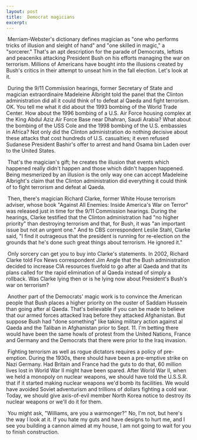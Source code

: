 ```yaml
---
layout: post
title:  Democrat magicians
excerpt:
---
```












 Merriam-Webster's dictionary defines magician as "one who performs tricks of illusion and sleight of hand" and "one skilled in magic," a "sorcerer." That's an apt description for the parade of Democrats, leftists and peaceniks attacking President Bush on his efforts managing the war on terrorism. Millions of Americans have bought into the illusions created by Bush's critics in their attempt to unseat him in the fall election. Let's look at it.

 During the 9/11 Commission hearings, former Secretary of State and magician extraordinaire Madeleine Albright told the panel that the Clinton administration did all it could think of to defeat al Qaeda and fight terrorism. OK. You tell me what it did about the 1993 bombing of the World Trade Center. How about the 1996 bombing of a U.S. Air Force housing complex at the King Abdul Aziz Air Force Base near Dhahran, Saudi Arabia? What about the bombing of the USS Cole and the 1998 bombing of the U.S. embassies in Africa? Not only did the Clinton administration do nothing decisive about these attacks that cost hundreds of U.S. casualties; it even refused Sudanese President Bashir's offer to arrest and hand Osama bin Laden over to the United States.

 That's the magician's gift; he creates the illusion that events which happened really didn't happen and those which didn't happen happened. Being mesmerized by an illusion is the only way one can accept Madeleine Albright's claim that the Clinton administration did everything it could think of to fight terrorism and defeat al Qaeda.

 Then, there's magician Richard Clarke, former White House terrorism adviser, whose book "Against All Enemies: Inside America's War on Terror" was released just in time for the 9/11 Commission hearings. During the hearings, Clarke testified that the Clinton administration had "no higher priority" than destroying terrorism and that, for Bush, it was "an important issue but not an urgent one." And to CBS correspondent Leslie Stahl, Clarke said, "I find it outrageous that the president is running for re-election on the grounds that he's done such great things about terrorism. He ignored it."

 Only sorcery can get you to buy into Clarke's statements. In 2002, Richard Clarke told Fox News correspondent Jim Angle that the Bush administration decided to increase CIA resources fivefold to go after al Qaeda and that its plans called for the rapid elimination of al Qaeda instead of simply a rollback. Was Clarke lying then or is he lying now about President's Bush's war on terrorism?

 Another part of the Democrats' magic work is to convince the American people that Bush places a higher priority on the ouster of Saddam Hussein than going after al Qaeda. That's believable if you can be made to believe that our armed forces attacked Iraq before they attacked Afghanistan. But suppose Bush had "done something" like taking military action against al Qaeda and the Taliban in Afghanistan prior to Sept. 11. I'm betting there would have been the same howls of protest from the United Nations, France and Germany and the Democrats that there were prior to the Iraq invasion.

 Fighting terrorism as well as rogue dictators requires a policy of pre-emption. During the 1930s, there should have been a pre-emptive strike on Nazi Germany. Had Britain and France had the guts to do that, 60 million lives lost in World War II might have been spared. After World War II, when we held a monopoly on nuclear weapons, we should have told the U.S.S.R. that if it started making nuclear weapons we'd bomb its facilities. We would have avoided Soviet adventurism and trillions of dollars fighting a cold war. Today, we should give axis-of-evil member North Korea notice to destroy its nuclear weapons or we'll do it for them.

 You might ask, "Williams, are you a warmonger?" No, I'm not, but here's the way I look at it. If you hate my guts and have designs to hurt me, and I see you building a cannon aimed at my house, I am not going to wait for you to finish construction.


